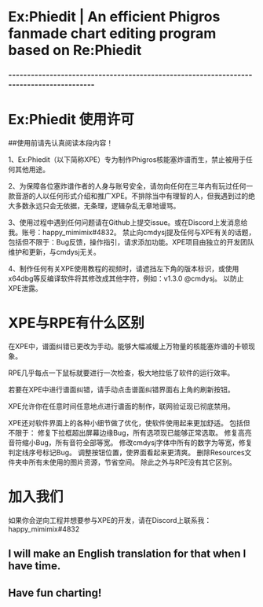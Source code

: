 # Ex:Phiedit  |  An efficient Phigros fanmade chart editing program based on Re:Phiedit

### ----------------------------------------------------------------------------------------
# Ex:Phiedit 使用许可
##使用前请先认真阅读本段内容！

1、Ex:Phiedit（以下简称XPE）专为制作Phigros核能塞炸谱而生，禁止被用于任何其他用途。

2、为保障各位塞炸谱作者的人身与账号安全，请勿向任何在三年内有玩过任何一款音游的人以任何形式介绍和推广XPE。不排除当中有理智的人，但我遇到过的绝大多数永远只会无依据，无条理，逻辑杂乱无章地谩骂。

3、使用过程中遇到任何问题请在Github上提交issue。或在Discord上发消息给我。账号：happy_mimimix#4832。
禁止向cmdysj提及任何与XPE有关的话题，包括但不限于：Bug反馈，操作指引，请求添加功能。XPE项目由独立的开发团队维护和更新，与cmdysj无关。

4、制作任何有关XPE使用教程的视频时，请遮挡左下角的版本标识，或使用x64dbg等反编译软件将其修改成其他字符，例如：v1.3.0 @cmdysj。
以防止XPE泄露。

# XPE与RPE有什么区别
在XPE中，谱面纠错已更改为手动。能够大幅减缓上万物量的核能塞炸谱的卡顿现象。

RPE几乎每点一下鼠标就要进行一次检查，极大地拉低了软件的运行效率。

若要在XPE中进行谱面纠错，请手动点击谱面纠错界面右上角的刷新按钮。

XPE允许你在任意时间任意地点进行谱面的制作，联网验证现已彻底禁用。

XPE还对软件界面上的各种小细节做了优化，使软件使用起来更加舒适。
包括但不限于：
修复下拉框超出屏幕边缘Bug，所有选项现已能够正常选取。
修复高亮音符缩小Bug，所有音符全部等宽。
修改cmdysj字体中所有的数字为等宽，修复判定线序号标记Bug。
调整按钮位置，使界面看起来更清爽。
删除Resources文件夹中所有未使用的图片资源，节省空间。
除此之外与RPE没有其它区别。

# 加入我们
如果你会逆向工程并想要参与XPE的开发，请在Discord上联系我：
happy_mimimix#4832

## I will make an English translation for that when I have time. 
## Have fun charting! 
